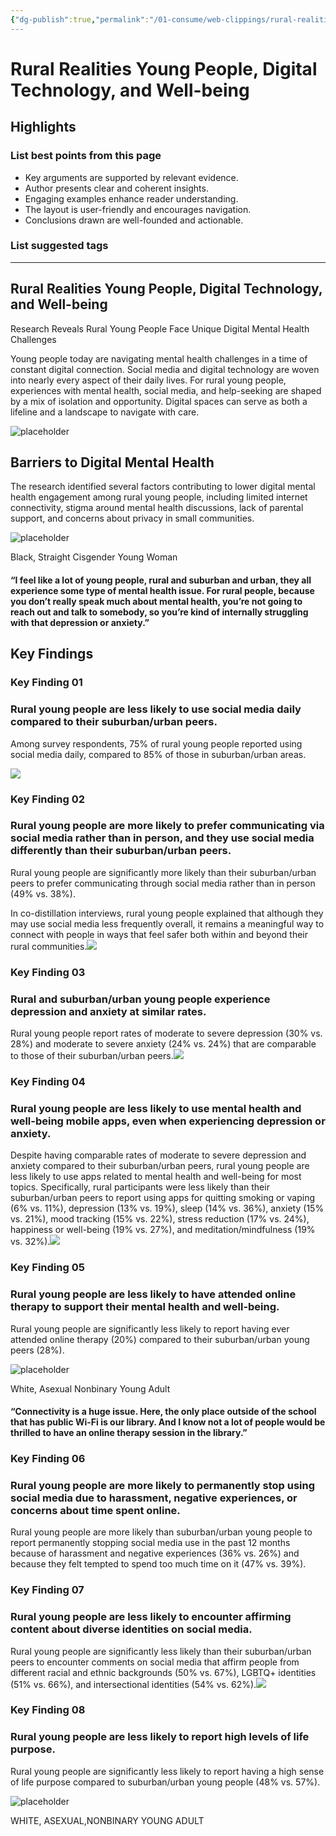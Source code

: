 ```yaml
---
{"dg-publish":true,"permalink":"/01-consume/web-clippings/rural-realities-young-people-digital-technology-and-well-being/","title":"Rural Realities: Young People, Digital Technology, and Well-being"}
---
```


# Rural Realities Young People, Digital Technology, and Well-being
## Highlights


### List best points from this page
- Key arguments are supported by relevant evidence.
- Author presents clear and coherent insights.
- Engaging examples enhance reader understanding.
- The layout is user-friendly and encourages navigation.
- Conclusions drawn are well-founded and actionable.

### List suggested tags

---
## Rural Realities Young People, Digital Technology, and Well-being

Research Reveals Rural Young People Face Unique Digital Mental Health Challenges

Young people today are navigating mental health challenges in a time of constant digital connection. Social media and digital technology are woven into nearly every aspect of their daily lives. For rural young people, experiences with mental health, social media, and help-seeking are shaped by a mix of isolation and opportunity. Digital spaces can serve as both a lifeline and a landscape to navigate with care.

![placeholder](https://hopelab.org/_next/image?url=https%3A%2F%2Fassets.hopelab.org%2Fwp-content%2Fuploads%2F2025%2F08%2FDaniel-Faro-Photos.jpg&w=3840&q=100)

## Barriers to Digital Mental Health

The research identified several factors contributing to lower digital mental health engagement among rural young people, including limited internet connectivity, stigma around mental health discussions, lack of parental support, and concerns about privacy in small communities.

![placeholder](https://hopelab.org/_next/image?url=https%3A%2F%2Fassets.hopelab.org%2Fwp-content%2Fuploads%2F2025%2F02%2Fhero-foreground-health-equity-1%402x.png&w=3840&q=75)

Black, Straight Cisgender Young Woman

#### “I feel like a lot of young people, rural and suburban and urban, they all experience some type of mental health issue. For rural people, because you don’t really speak much about mental health, you’re not going to reach out and talk to somebody, so you’re kind of internally struggling with that depression or anxiety.”

## Key Findings

### Key Finding 01

### Rural young people are less likely to use social media daily compared to their suburban/urban peers.

Among survey respondents, 75% of rural young people reported using social media daily, compared to 85% of those in suburban/urban areas.

![](https://hopelab.org/_next/image?url=https%3A%2F%2Fassets.hopelab.org%2Fwp-content%2Fuploads%2F2025%2F08%2FKey-finding-1.jpg&w=3840&q=75)

### Key Finding 02

### Rural young people are more likely to prefer communicating via social media rather than in person, and they use social media differently than their suburban/urban peers.

Rural young people are significantly more likely than their suburban/urban peers to prefer communicating through social media rather than in person (49% vs. 38%).

In co-distillation interviews, rural young people explained that although they may use social media less frequently overall, it remains a meaningful way to connect with people in ways that feel safer both within and beyond their rural communities.![](https://hopelab.org/_next/image?url=https%3A%2F%2Fassets.hopelab.org%2Fwp-content%2Fuploads%2F2025%2F08%2FFinding-two.png&w=3840&q=75)

### Key Finding 03

### Rural and suburban/urban young people experience depression and anxiety at similar rates.

Rural young people report rates of moderate to severe depression (30% vs. 28%) and moderate to severe anxiety (24% vs. 24%) that are comparable to those of their suburban/urban peers.![](https://hopelab.org/_next/image?url=https%3A%2F%2Fassets.hopelab.org%2Fwp-content%2Fuploads%2F2025%2F08%2FKey-finding-3-rural.png&w=3840&q=75)

### Key Finding 04

### Rural young people are less likely to use mental health and well-being mobile apps, even when experiencing depression or anxiety.

Despite having comparable rates of moderate to severe depression and anxiety compared to their suburban/urban peers, rural young people are less likely to use apps related to mental health and well-being for most topics. Specifically, rural participants were less likely than their suburban/urban peers to report using apps for quitting smoking or vaping (6% vs. 11%), depression (13% vs. 19%), sleep (14% vs. 36%), anxiety (15% vs. 21%), mood tracking (15% vs. 22%), stress reduction (17% vs. 24%), happiness or well-being (19% vs. 27%), and meditation/mindfulness (19% vs. 32%).![](https://hopelab.org/_next/image?url=https%3A%2F%2Fassets.hopelab.org%2Fwp-content%2Fuploads%2F2025%2F08%2FKey-finding-4-rural.png&w=3840&q=75)

### Key Finding 05

### Rural young people are less likely to have attended online therapy to support their mental health and well-being.

Rural young people are significantly less likely to report having ever attended online therapy (20%) compared to their suburban/urban young peers (28%).

![placeholder](https://hopelab.org/_next/image?url=https%3A%2F%2Fassets.hopelab.org%2Fwp-content%2Fuploads%2F2025%2F02%2Fhero-foreground-health-equity-1%402x.png&w=3840&q=75)

White, Asexual Nonbinary Young Adult

#### “Connectivity is a huge issue. Here, the only place outside of the school that has public Wi-Fi is our library. And I know not a lot of people would be thrilled to have an online therapy session in the library.”

### Key Finding 06

### Rural young people are more likely to permanently stop using social media due to harassment, negative experiences, or concerns about time spent online.

Rural young people are more likely than suburban/urban young people to report permanently stopping social media use in the past 12 months because of harassment and negative experiences (36% vs. 26%) and because they felt tempted to spend too much time on it (47% vs. 39%).

### Key Finding 07

### Rural young people are less likely to encounter affirming content about diverse identities on social media.

Rural young people are significantly less likely than their suburban/urban peers to encounter comments on social media that affirm people from different racial and ethnic backgrounds (50% vs. 67%), LGBTQ+ identities (51% vs. 66%), and intersectional identities (54% vs. 62%).![](https://hopelab.org/_next/image?url=https%3A%2F%2Fassets.hopelab.org%2Fwp-content%2Fuploads%2F2025%2F08%2FKey-finding-7.png&w=3840&q=75)

### Key Finding 08

### Rural young people are less likely to report high levels of life purpose.

Rural young people are significantly less likely to report having a high sense of life purpose compared to suburban/urban young people (48% vs. 57%).

![placeholder](https://hopelab.org/_next/image?url=https%3A%2F%2Fassets.hopelab.org%2Fwp-content%2Fuploads%2F2025%2F02%2Fhero-foreground-health-equity-1%402x.png&w=3840&q=75)

WHITE, ASEXUAL,NONBINARY YOUNG ADULT

